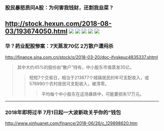 ### 股民暴怒质问A股：为何害我钱财，还割我韭菜？
http://stock.hexun.com/2018-08-03/193674050.html
![](http://i0.hexun.com/2018-08-03/193674043.jpg)
![](http://cms-bucket.nosdn.127.net/2018/08/16/afc97866062540769f05f45b29f168ba.jpeg)
![](http://cms-bucket.nosdn.127.net/2018/08/16/72edb60ef0a24002826acc378a18e60b.jpeg)
![](http://cms-bucket.nosdn.127.net/2018/08/16/2dc5c5af809a4da39d1d03525b061904.jpeg)
![](http://cms-bucket.nosdn.127.net/2018/08/16/09ccda930b1d466c9c632bbfeb72a7f5.jpeg)
---
### 华？药业配股惨案：7天蒸发70亿 2万散户遭闷杀
http://finance.sina.com.cn/stock/s/2018-03-20/doc-ifyskeuc4835337.shtml
>其中大约45%的股份由“散户”持有，中小股东市值蒸发35亿。
>>短短7个交易日，相当于213677个城镇居民的年可支配收入，或578990个农村居民可支配收入，被清零。
>>>平均每个中小股东在这场暴跌中，可能要损失17万元。
---
### 2018年即将过半 7月1日起一大波新政关乎你的“钱包
http://www.xinhuanet.com/finance/2018-06/26/c_129898620.htm